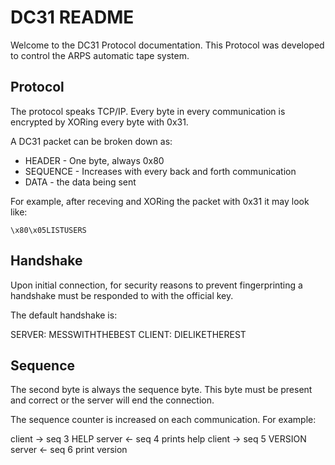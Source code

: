 DC31 README
===========

Welcome to the DC31 Protocol documentation. This Protocol was developed
to control the ARPS automatic tape system. 

Protocol
--------

The protocol speaks TCP/IP. Every byte in every communication is encrypted by
XORing every byte with 0x31.

A DC31 packet can be broken down as:

- HEADER - One byte, always 0x80
- SEQUENCE - Increases with every back and forth communication 
- DATA - the data being sent

For example, after receving and XORing the packet with 0x31 it may look like:

```
\x80\x05LISTUSERS
```

Handshake
---------

Upon initial connection, for security reasons to prevent fingerprinting
a handshake must be responded to with the official key. 

The default handshake is: 

SERVER: MESSWITHTHEBEST
CLIENT: DIELIKETHEREST

Sequence
--------

The second byte is always the sequence byte. This byte must be present and 
correct or the server will end the connection. 

The sequence counter is increased on each communication. For example:


client -> seq 3 HELP
server <- seq 4 prints help
client -> seq 5 VERSION
server <- seq 6 print version